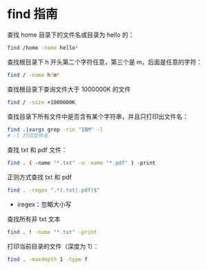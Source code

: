 # find 指南

查找 home 目录下的文件名或目录为 hello 的：

```sh
find /home -name hello*
```

查找根目录下 h 开头第二个字符任意，第三个是 m，后面是任意的字符：

```sh
find / -name h?m*
```

查找根目录下查询文件大于 1000000K 的文件

```sh
find / -size +1000000K
```

查找目录下所有文件中是否含有某个字符串，并且只打印出文件名：

```sh
find .|xargs grep -rin "IBM" -l
# -l 打印文件名
```



查找 txt 和 pdf 文件：

```sh
find . ( -name "*.txt" -o -name "*.pdf" ) -print
```



正则方式查找 txt 和 pdf

```sh
find . -regex ".*(.txt|.pdf)$"
```

- iregex：忽略大小写



查找所有非 txt 文本

```sh
find . ! -name "*.txt" -print
```



打印当前目录的文件（深度为 1）：

```sh
find . -maxdepth 1 -type f
```



